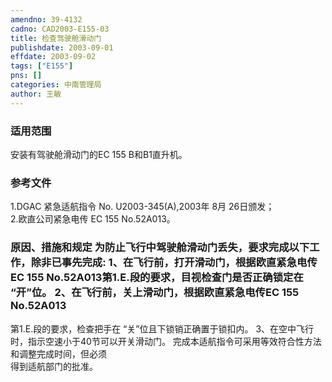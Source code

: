 ```yaml
---
amendno: 39-4132  
cadno: CAD2003-E155-03  
title: 检查驾驶舱滑动门  
publishdate: 2003-09-01  
effdate: 2003-09-02  
tags: ["E155"]  
pns: []  
categories: 中南管理局  
author: 王敏  
---
```

  
### 适用范围  
安装有驾驶舱滑动门的EC 155 B和B1直升机。  
  
<!--more-->  
### 参考文件  
1.DGAC 紧急适航指令 No. U2003-345(A),2003年 8月 26日颁发；  
    2.欧直公司紧急电传 EC 155 No.52A013。  
  
### 原因、措施和规定     为防止飞行中驾驶舱滑动门丢失，要求完成以下工作，除非已事先完成:     1、在飞行前，打开滑动门，根据欧直紧急电传EC 155 No.52A013第1.E.段的要求，目视检查门是否正确锁定在 “开”位。     2、在飞行前，关上滑动门，根据欧直紧急电传EC 155 No.52A013  
第1.E.段的要求，检查把手在 “关”位且下锁销正确置于锁扣内。 3、在空中飞行时，指示空速小于40节可以开关滑动门。     完成本适航指令可采用等效符合性方法和调整完成时间，但必须  
得到适航部门的批准。  
